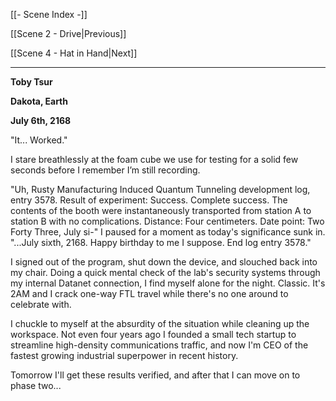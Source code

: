 [[- Scene Index -]]

[[Scene 2 - Drive|Previous]]

[[Scene 4 - Hat in Hand|Next]]

---
**Toby Tsur**

**Dakota, Earth**

**July 6th, 2168**

"It... Worked."

I stare breathlessly at the foam cube we use for testing for a solid few seconds before I remember I’m still recording.

"Uh, Rusty Manufacturing Induced Quantum Tunneling development log, entry 3578. Result of experiment: Success. Complete success. The contents of the booth were instantaneously transported from station A to station B with no complications. Distance: Four centimeters. Date point: Two Forty Three, July si-" I paused for a moment as today's significance sunk in. "...July sixth, 2168. Happy birthday to me I suppose. End log entry 3578."

I signed out of the program, shut down the device, and slouched back into my chair. Doing a quick mental check of the lab's security systems through my internal Datanet connection, I find myself alone for the night. Classic. It's 2AM and I crack one-way FTL travel while there's no one around to celebrate with.

I chuckle to myself at the absurdity of the situation while cleaning up the workspace. Not even four years ago I founded a small tech startup to streamline high-density communications traffic, and now I'm CEO of the fastest growing industrial superpower in recent history.

Tomorrow I'll get these results verified, and after that I can move on to phase two...